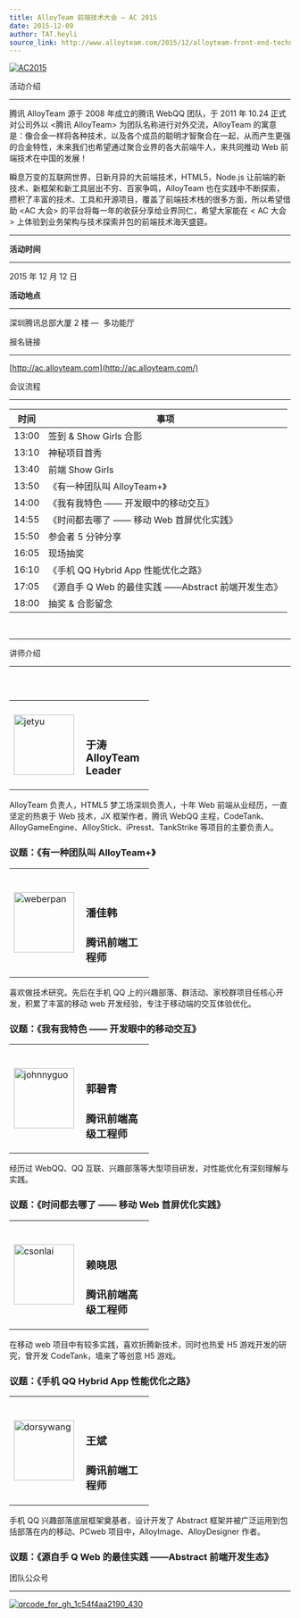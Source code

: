 ```yaml
---
title: AlloyTeam 前端技术大会 — AC 2015
date: 2015-12-09
author: TAT.heyli
source_link: http://www.alloyteam.com/2015/12/alloyteam-front-end-technology-conference-ac-2015/
---
```


<!-- {% raw %} - for jekyll -->

[![AC2015](http://www.alloyteam.com/wp-content/uploads/2015/12/AC2015.png)](http://www.alloyteam.com/wp-content/uploads/2015/12/AC2015.png)

活动介绍  

* * *

腾讯 AlloyTeam 源于 2008 年成立的腾讯 WebQQ 团队，于 2011 年 10.24 正式对公司外以 &lt;腾讯 AlloyTeam> 为团队名称进行对外交流，AlloyTeam 的寓意是：像合金一样将各种技术，以及各个成员的聪明才智聚合在一起，从而产生更强的合金特性，未来我们也希望通过聚合业界的各大前端牛人，来共同推动 Web 前端技术在中国的发展！

瞬息万变的互联网世界，日新月异的大前端技术，HTML5，Node.js 让前端的新技术、新框架和新工具层出不穷、百家争鸣，AlloyTeam 也在实践中不断探索，攒积了丰富的技术、工具和开源项目，覆盖了前端技术栈的很多方面，所以希望借助 &lt;AC 大会> 的平台将每一年的收获分享给业界同仁，希望大家能在 &lt; AC 大会 > 上体验到业务架构与技术探索并包的前端技术海天盛筵。

* * *

**活动时间**  

* * *

2015 年 12 月 12 日

**活动地点**  

* * *

深圳腾讯总部大厦 2 楼 —  多功能厅

报名链接  

* * *

[http://ac.alloyteam.com](http://ac.alloyteam.com/)

会议流程  

* * *

| 时间    | 事项                                  |
| ----- | ----------------------------------- |
| 13:00 | 签到 & Show Girls 合影                  |
| 13:10 | 神秘项目首秀                              |
| 13:40 | 前端 Show Girls                       |
| 13:50 | 《有一种团队叫 AlloyTeam+》                 |
| 14:00 | 《我有我特色 —— 开发眼中的移动交互》                |
| 14:55 | 《时间都去哪了 —— 移动 Web 首屏优化实践》           |
| 15:50 | 参会者 5 分钟分享                          |
| 16:05 | 现场抽奖                                |
| 16:10 | 《手机 QQ Hybrid App 性能优化之路》           |
| 17:05 | 《源自手 Q Web 的最佳实践 ——Abstract 前端开发生态》 |
| 18:00 | 抽奖 & 合影留念                           |

   

* * *

讲师介绍  

* * *

###  

<table border="0" cellpadding="1" cellspacing="1" style="width:250px"><tbody><tr><td rowspan="2" style="height:108px; width:113px"><a href="http://www.alloyteam.com/wp-content/uploads/2015/12/jetyu.png"><img alt="jetyu" class="alignnone size-full wp-image-9117" src="http://www.alloyteam.com/wp-content/uploads/2015/12/jetyu.png" style="height:108px; width:108px"></a></td><td rowspan="2"><p>&nbsp;</p><h3><strong>于涛</strong><br><strong>AlloyTeam Leader</strong><br></h3></td></tr></tbody></table>

AlloyTeam 负责人，HTML5 梦工场深圳负责人，十年 Web 前端从业经历，一直坚定的热衷于 Web 技术，JX 框架作者，腾讯 WebQQ 主程，CodeTank、AlloyGameEngine、AlloyStick、iPresst、TankStrike 等项目的主要负责人。

### 议题：《有一种团队叫 AlloyTeam+》

<table border="0" cellpadding="1" cellspacing="1" style="width:250px"><tbody><tr><td rowspan="2" style="height:108px; width:113px"><a href="http://www.alloyteam.com/wp-content/uploads/2015/12/weberpan.png"><img alt="weberpan" class="alignnone size-full wp-image-9119" src="http://www.alloyteam.com/wp-content/uploads/2015/12/weberpan.png" style="height:108px; width:108px"></a></td><td rowspan="2"><p>&nbsp;</p><h3>潘佳韩<br></h3><h3>腾讯前端工程师<br></h3></td></tr></tbody></table>

喜欢做技术研究。先后在手机 QQ 上的兴趣部落、群活动、家校群项目任核心开发，积累了丰富的移动 web 开发经验，专注于移动端的交互体验优化。

### 议题：《我有我特色 —— 开发眼中的移动交互》

<table border="0" cellpadding="1" cellspacing="1" style="width:250px"><tbody><tr><td rowspan="2" style="height:108px; width:113px"><a href="http://www.alloyteam.com/wp-content/uploads/2015/12/johnnyguo.png"><img alt="johnnyguo" class="alignnone size-full wp-image-9118" src="http://www.alloyteam.com/wp-content/uploads/2015/12/johnnyguo.png" style="height:108px; width:108px"></a></td><td rowspan="2"><p>&nbsp;</p><h3>郭碧青<br></h3><h3>腾讯前端高级工程师<br></h3></td></tr></tbody></table>

经历过 WebQQ、QQ 互联、兴趣部落等大型项目研发，对性能优化有深刻理解与实践。

### 议题：《时间都去哪了 —— 移动 Web 首屏优化实践》

<table border="0" cellpadding="1" cellspacing="1" style="width:250px"><tbody><tr><td rowspan="2" style="height:108px; width:113px"><a href="http://www.alloyteam.com/wp-content/uploads/2015/12/csonlai.png"><img alt="csonlai" class="alignnone size-full wp-image-9115" src="http://www.alloyteam.com/wp-content/uploads/2015/12/csonlai.png" style="height:108px; width:108px"></a></td><td rowspan="2"><p>&nbsp;</p><h3>赖晓思<br></h3><h3>腾讯前端高级工程师<br></h3></td></tr></tbody></table>

在移动 web 项目中有较多实践，喜欢折腾新技术，同时也热爱 H5 游戏开发的研究，曾开发 CodeTank，墙来了等创意 H5 游戏。

### 议题：《手机 QQ Hybrid App 性能优化之路》

<table border="0" cellpadding="1" cellspacing="1" style="width:250px"><tbody><tr><td rowspan="2" style="height:108px; width:113px"><a href="http://www.alloyteam.com/wp-content/uploads/2015/12/dorsywang.png"><img alt="dorsywang" class="alignnone size-full wp-image-9116" src="http://www.alloyteam.com/wp-content/uploads/2015/12/dorsywang.png" style="height:108px; width:108px"></a></td><td rowspan="2"><p>&nbsp;</p><h3>王斌<br></h3><h3>腾讯前端工程师<br></h3></td></tr></tbody></table>

手机 QQ 兴趣部落底层框架奠基者，设计开发了 Abstract 框架并被广泛运用到包括部落在内的移动、PCweb 项目中，AlloyImage、AlloyDesigner 作者。

### 议题：《源自手 Q Web 的最佳实践 ——Abstract 前端开发生态》

团队公众号  

* * *

[![qrcode_for_gh_1c54f4aa2190_430](http://www.alloyteam.com/wp-content/uploads/2012/05/qrcode_for_gh_1c54f4aa2190_430.jpg)](http://www.alloyteam.com/wp-content/uploads/2012/05/qrcode_for_gh_1c54f4aa2190_430.jpg)

<!-- {% endraw %} - for jekyll -->